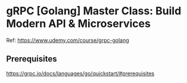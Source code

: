 # gRPC [Golang] Master Class: Build Modern API & Microservices

Ref: https://www.udemy.com/course/grpc-golang

## Prerequisites

https://grpc.io/docs/languages/go/quickstart/#prerequisites
